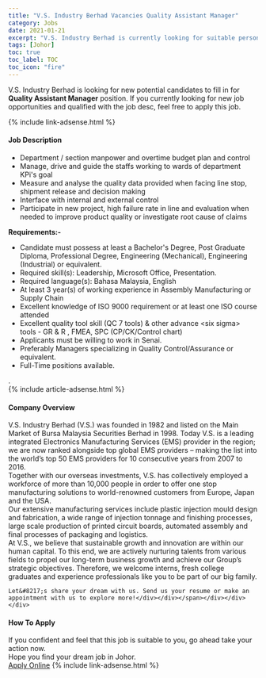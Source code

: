 ```yaml
---
title: "V.S. Industry Berhad Vacancies Quality Assistant Manager" 
category: Jobs 
date: 2021-01-21 
excerpt: "V.S. Industry Berhad is currently looking for suitable person to fill in the Quality Assistant Manager which positioned at Johor" 
tags: [Johor] 
toc: true 
toc_label: TOC 
toc_icon: "fire" 
--- 
```


<p>V.S. Industry Berhad is looking for new potential candidates to fill in for <b>Quality Assistant Manager</b> position. If you currently looking for new job opportunities and qualified with the job desc, feel free to apply this job.
</p>{% include link-adsense.html %} 
<div><div><h4>Job Description</h4></div><div><div><span><div><ul><li>Department / section manpower and overtime budget plan and control</li><li>Manage, drive and guide the staffs working to wards of department KPi's goal</li><li>Measure and analyse the quality data provided when facing line stop, shipment release and decision making</li><li>Interface with internal and external control</li><li>Participate in new project, high failure rate in line and evaluation when needed to improve product quality or investigate root cause of claims</li></ul><div><strong>Requirements:-</strong></div><ul><li>Candidate must possess at least a Bachelor's Degree, Post Graduate Diploma, Professional Degree, Engineering (Mechanical), Engineering (Industrial) or equivalent.</li><li>Required skill(s): Leadership, Microsoft Office, Presentation.</li><li>Required language(s): Bahasa Malaysia, English</li><li>At least 3 year(s) of working experience in Assembly Manufacturing or Supply Chain</li><li>Excellent knowledge of ISO 9000 requirement or at least one ISO course attended</li><li>Excellent quality tool skill (QC 7 tools) &amp; other advance &lt;six sigma&gt; tools - GR &amp; R , FMEA, SPC (CP/CK/Control chart)</li><li>Applicants must be willing to work in Senai.</li><li>Preferably Managers specializing in Quality Control/Assurance or equivalent.</li><li>Full-Time positions available.</li></ul><div>.</div></div></span></div></div></div> 
{% include article-adsense.html %} 
<div><div><h4>Company Overview</h4></div><div><div><span><div><div>
<div>
		V.S. Industry Berhad (V.S.) was founded in 1982 and listed on the Main Market of Bursa Malaysia Securities Berhad in 1998. Today V.S. is a leading integrated Electronics Manufacturing Services (EMS) provider in the region; we are now ranked alongside top global EMS providers &#8211; making the list into the world&#8217;s top 50 EMS providers for 10 consecutive years from 2007 to 2016.</div>
<div>
		Together with our overseas investments, V.S. has collectively employed a workforce of more than 10,000 people in order to offer one stop manufacturing solutions to world-renowned customers from Europe, Japan and the USA.</div>
<div>
		Our extensive manufacturing services include plastic injection mould design and fabrication, a wide range of injection tonnage and finishing processes, large scale production of printed circuit boards, automated assembly and final processes of packaging and logistics.</div>
<div>
		At V.S., we believe that sustainable growth and innovation are within our human capital. To this end, we are actively nurturing talents from various fields to propel our long-term business growth and achieve our Group&#8217;s strategic objectives. Therefore, we welcome interns, fresh college graduates and experience professionals like you to be part of our big family.</div>
	
	Let&#8217;s share your dream with us. Send us your resume or make an appointment with us to explore more!</div></div></span></div></div></div> 
#### How To Apply 
If you confident and feel that this job is suitable to you, go ahead take your action now. <br/> 
Hope you find your dream job in Johor. <br/> 
<a href="https://www.jobstreet.com.my/en/job/quality-assistant-manager-4468388?jobId=jobstreet-my-job-4468388&sectionRank=20&token=0~10155215-c9ca-42c7-82b1-c98c6c8cd0b7&fr=SRP%20View%20In%20New%20Ta" class="btn btn--info" target="_blank" rel="nofollow noopenner">Apply Online</a> 
{% include link-adsense.html %} 